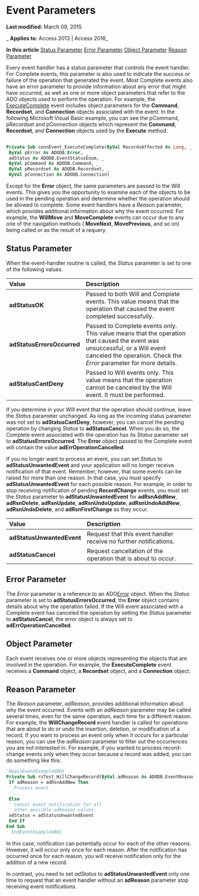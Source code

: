 
# Event Parameters

 **Last modified:** March 09, 2015

 _ **Applies to:** Access 2013 | Access 2016_

 **In this article**
[Status Parameter](#sectionSection0)
[Error Parameter](#sectionSection1)
[Object Parameter](#sectionSection2)
[Reason Parameter](#sectionSection3)


Every event handler has a status parameter that controls the event handler. For Complete events, this parameter is also used to indicate the success or failure of the operation that generated the event. Most Complete events also have an error parameter to provide information about any error that might have occurred, as well as one or more object parameters that refer to the ADO objects used to perform the operation. For example, the [ExecuteComplete](47317d97-e373-32f4-9438-2dff46b8d367.md) event includes object parameters for the **Command**, **Recordset**, and **Connection** objects associated with the event. In the following Microsoft Visual Basic example, you can see the pCommand, pRecordset and pConnection objects which represent the **Command**, **Recordset**, and **Connection** objects used by the **Execute** method.



```vb
 
Private Sub connEvent_ExecuteComplete(ByVal RecordsAffected As Long, _ 
 ByVal pError As ADODB.Error, _ 
 adStatus As ADODB.EventStatusEnum, _ 
 ByVal pCommand As ADODB.Command, _ 
 ByVal pRecordset As ADODB.Recordset, _ 
 ByVal pConnection As ADODB.Connection) 

```

Except for the  **Error** object, the same parameters are passed to the Will events. This gives you the opportunity to examine each of the objects to be used in the pending operation and determine whether the operation should be allowed to complete.
Some event handlers have a  _Reason_ parameter, which provides additional information about why the event occurred. For example, the **WillMove** and **MoveComplete** events can occur due to any one of the navigation methods ( **MoveNext**, **MovePrevious**, and so on) being called or as the result of a requery.

## Status Parameter
<a name="sectionSection0"> </a>

When the event-handler routine is called, the  _Status_ parameter is set to one of the following values.



|**Value**|**Description**|
|:-----|:-----|
|**adStatusOK**|Passed to both Will and Complete events. This value means that the operation that caused the event completed successfully.|
|**adStatusErrorsOccurred**|Passed to Complete events only. This value means that the operation that caused the event was unsuccessful, or a Will event canceled the operation. Check the  _Error_ parameter for more details.|
|**adStatusCantDeny**|Passed to Will events only. This value means that the operation cannot be canceled by the Will event. It must be performed.|
If you determine in your Will event that the operation should continue, leave the  _Status_ parameter unchanged. As long as the incoming status parameter was not set to **adStatusCantDeny**, however, you can cancel the pending operation by changing _Status_ to **adStatusCancel**. When you do so, the Complete event associated with the operation has its _Status_ parameter set to **adStatusErrorsOccurred**. The **Error** object passed to the Complete event will contain the value **adErrOperationCancelled**.

If you no longer want to process an event, you can set  _Status_ to **adStatusUnwantedEvent** and your application will no longer receive notification of that event. Remember, however, that some events can be raised for more than one reason. In that case, you must specify **adStatusUnwantedEvent** for each possible reason. For example, in order to stop receiving notification of pending **RecordChange** events, you must set the _Status_ parameter to **adStatusUnwantedEvent** for **adRsnAddNew**, **adRsnDelete**, **adRsnUpdate**, **adRsnUndoUpdate**, **adRsnUndoAddNew**, **adRsnUndoDelete**, and **adRsnFirstChange** as they occur.



|**Value**|**Description**|
|:-----|:-----|
|**adStatusUnwantedEvent**|Request that this event handler receive no further notifications.|
|**adStatusCancel**|Request cancellation of the operation that is about to occur.|

## Error Parameter
<a name="sectionSection1"> </a>

The  _Error_ parameter is a reference to an ADO[Error](97e478bf-8b25-03a8-9358-abba5069cba3.md) object. When the _Status_ parameter is set to **adStatusErrorsOccurred**, the **Error** object contains details about why the operation failed. If the Will event associated with a Complete event has canceled the operation by setting the _Status_ parameter to **adStatusCancel**, the error object is always set to **adErrOperationCancelled**.


## Object Parameter
<a name="sectionSection2"> </a>

Each event receives one or more objects representing the objects that are involved in the operation. For example, the  **ExecuteComplete** event receives a **Command** object, a **Recordset** object, and a **Connection** object.


## Reason Parameter
<a name="sectionSection3"> </a>

The  _Reason_ parameter, _adReason_, provides additional information about why the event occurred. Events with an _adReason_ parameter may be called several times, even for the same operation, each time for a different reason. For example, the **WillChangeRecord** event handler is called for operations that are about to do or undo the insertion, deletion, or modification of a record. If you want to process an event only when it occurs for a particular reason, you can use the _adReason_ parameter to filter out the occurrences you are not interested in. For example, if you wanted to process record-change events only when they occur because a record was added, you can do something like this:


```vb
'BeginEventExampleVB01 
Private Sub rsTest_WillChangeRecord(ByVal adReason As ADODB.EventReasonEnum, ByVal cRecords As Long, adStatus As ADODB.EventStatusEnum, ByVal pRecordset As ADODB.Recordset) 
 If adReason = adRsnAddNew Then 
 ' Process event 
 '... 
 Else 
 ' Cancel event notification for all 
 ' other possible adReason values. 
 adStatus = adStatusUnwantedEvent 
 End If 
End Sub 
' EndEventExampleVB01 

```

In this case, notification can potentially occur for each of the other reasons. However, it will occur only once for each reason. After the notification has occurred once for each reason, you will receive notification only for the addition of a new record.

In contrast, you need to set  _adStatus_ to **adStatusUnwantedEvent** only one time to request that an event handler without an **adReason** parameter stop receiving event notifications.


